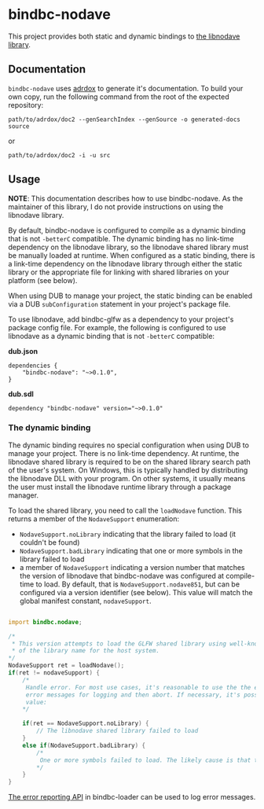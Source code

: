 # bindbc-nodave
This project provides both static and dynamic bindings to [the libnodave library](http://libnodave.sourceforge.net/).

## Documentation

`bindbc-nodave` uses [adrdox](https://github.com/adamdruppe/adrdox) to generate it's documentation.
To build your own copy, run the following command from the root of the expected repository:
```
path/to/adrdox/doc2 --genSearchIndex --genSource -o generated-docs source
```
or
```
path/to/adrdox/doc2 -i -u src
```

## Usage
__NOTE__: This documentation describes how to use bindbc-nodave. As the maintainer of this library, I do not provide instructions on using the libnodave library.

By default, bindbc-nodave is configured to compile as a dynamic binding that is not `-betterC` compatible. The dynamic binding has no link-time dependency on the libnodave library, so the libnodave shared library must be manually loaded at runtime. When configured as a static binding, there is a link-time dependency on the libnodave library through either the static library or the appropriate file for linking with shared libraries on your platform (see below).

When using DUB to manage your project, the static binding can be enabled via a DUB `subConfiguration` statement in your project's package file.

To use libnodave, add bindbc-glfw as a dependency to your project's package config file. For example, the following is configured to use libnodave as a dynamic binding that is not `-betterC` compatible:

__dub.json__
```
dependencies {
    "bindbc-nodave": "~>0.1.0",
}
```

__dub.sdl__
```
dependency "bindbc-nodave" version="~>0.1.0"
```

### The dynamic binding
The dynamic binding requires no special configuration when using DUB to manage your project.
There is no link-time dependency. At runtime, the libnodave shared library is required to be on the shared library search path of the user's system. On Windows, this is typically handled by distributing the libnodave DLL with your program. On other systems, it usually means the user must install the libnodave runtime library through a package manager.

To load the shared library, you need to call the `loadNodave` function.
This returns a member of the `NodaveSupport` enumeration:

* `NodaveSupport.noLibrary` indicating that the library failed to load (it couldn't be found)
* `NodaveSupport.badLibrary` indicating that one or more symbols in the library failed to load
* a member of `NodaveSupport` indicating a version number that matches the version of libnodave that bindbc-nodave was configured at compile-time to load. By default, that is `NodaveSupport.nodave851`, but can be configured via a version identifier (see below).
This value will match the global manifest constant, `nodaveSupport`.

```d

import bindbc.nodave;

/*
 * This version attempts to load the GLFW shared library using well-known variations
 * of the library name for the host system.
*/
NodaveSupport ret = loadNodave();
if(ret != nodaveSupport) {
    /*
     Handle error. For most use cases, it's reasonable to use the the error handling API in bindbc-loader to retrieve
     error messages for logging and then abort. If necessary, it's possible to determine the root cause via the return
     value:
    */

    if(ret == NodaveSupport.noLibrary) {
        // The libnodave shared library failed to load
    }
    else if(NodaveSupport.badLibrary) {
        /*
         One or more symbols failed to load. The likely cause is that the shared library is for a lower version than bindbc-glfw was configured to load (via GLFW_31, GLFW_32 etc.)
        */
    }
}

```

[The error reporting API](https://github.com/BindBC/bindbc-loader#error-handling) in bindbc-loader can be used to log error messages.
